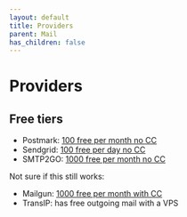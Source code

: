 ```yaml
---
layout: default
title: Providers
parent: Mail
has_children: false
---
```


# Providers

## Free tiers

- Postmark: [100 free per month no CC](https://postmarkapp.com/pricing)
- Sendgrid: [100 free per day no CC](https://sendgrid.com/en-us/pricing)
- SMTP2GO: [1000 free per month no CC](https://www.smtp2go.com/pricing/)

Not sure if this still works:
- Mailgun: [1000 free per month with CC](https://help.mailgun.com/hc/en-us/articles/360048661093-How-does-PAYG-billing-work-)
- TransIP: has free outgoing mail with a VPS
